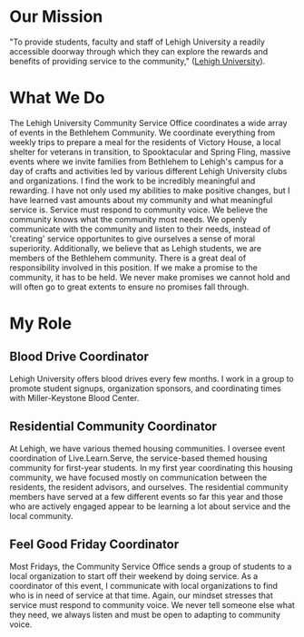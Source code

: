 # Our Mission
"To provide students, faculty and staff of Lehigh University a readily accessible doorway through which they can explore the rewards and benefits of providing service to the community," ([Lehigh University](https://studentaffairs.lehigh.edu/content/about-us-our-mission-staff-contact-us)).

# What We Do
The Lehigh University Community Service Office coordinates a wide array of events in the Bethlehem Community. We coordinate everything from weekly trips to prepare a meal for the residents of Victory House, a local shelter for veterans in transition, to Spooktacular and Spring Fling, massive events where we invite families from Bethlehem to Lehigh's campus for a day of crafts and activities led by various different Lehigh University clubs and organizations. I find the work to be incredibly meaningful and rewarding. I have not only used my abilities to make positive changes, but I have learned vast amounts about my community and what meaningful service is. Service must respond to community voice. We believe the community knows what the community most needs. We openly communicate with the community and listen to their needs, instead of 'creating' service opportunites to give ourselves a sense of moral superiority. Additionally, we believe that as Lehigh students, we are members of the Bethlehem community. There is a great deal of responsibility involved in this position. If we make a promise to the community, it has to be held. We never make promises we cannot hold and will often go to great extents to ensure no promises fall through.

# My Role

## Blood Drive Coordinator
Lehigh University offers blood drives every few months. I work in a group to promote student signups, organization sponsors, and coordinating times with Miller-Keystone Blood Center.

## Residential Community Coordinator
At Lehigh, we have various themed housing communities. I oversee event coordination of Live.Learn.Serve, the service-based themed housing community for first-year students. In my first year coordinating this housing community, we have focused mostly on communication between the residents, the resident advisors, and ourselves. The residential community members have served at a few different events so far this year and those who are actively engaged appear to be learning a lot about service and the local community.

## Feel Good Friday Coordinator
Most Fridays, the Community Service Office sends a group of students to a local organization to start off their weekend by doing service. As a coordinator of this event, I communicate with local organizations to find who is in need of service at that time. Again, our mindset stresses that service must respond to community voice. We never tell someone else what they need, we always listen and must be open to adapting to community voice.
